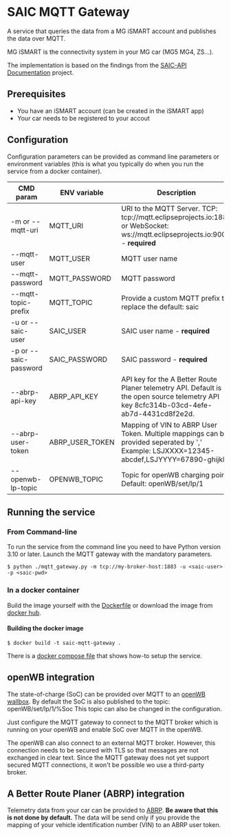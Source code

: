 # SAIC MQTT Gateway

A service that queries the data from a MG iSMART account and publishes the data over MQTT.

MG iSMART is the connectivity system in your MG car (MG5 MG4, ZS...).

The implementation is based on the findings from the [SAIC-API Documentation](https://github.com/tosate/SAIC-API-Documentation) project.

## Prerequisites

* You have an iSMART account (can be created in the iSMART app)
* Your car needs to be registered to your accout

## Configuration

Configuration parameters can be provided as command line parameters or environment variables (this is what you typically do when you run the service from a docker container).

| CMD param             | ENV variable    | Description                                                                                                                         |
|-----------------------|-----------------|-------------------------------------------------------------------------------------------------------------------------------------|
| -m or --mqtt-uri      | MQTT_URI        | URI to the MQTT Server. TCP: tcp://mqtt.eclipseprojects.io:1883 or WebSocket: ws://mqtt.eclipseprojects.io:9001 - **required**      |
| --mqtt-user           | MQTT_USER       | MQTT user name                                                                                                                      |
| --mqtt-password       | MQTT_PASSWORD   | MQTT password                                                                                                                       |
| --mqtt-topic-prefix   | MQTT_TOPIC      | Provide a custom MQTT prefix to replace the default: saic                                                                           |
| -u or --saic-user     | SAIC_USER       | SAIC user name - **required**                                                                                                       |
| -p or --saic-password | SAIC_PASSWORD   | SAIC password - **required**                                                                                                        |
| --abrp-api-key        | ABRP_API_KEY    | API key for the A Better Route Planer telemetry API. Default is the open source telemetry API key 8cfc314b-03cd-4efe-ab7d-4431cd8f2e2d. |
| --abrp-user-token     | ABRP_USER_TOKEN | Mapping of VIN to ABRP User Token. Multiple mappings can be provided seperated by ',' Example: LSJXXXX=12345-abcdef,LSJYYYY=67890-ghijkl |
| --openwb-lp-topic     | OPENWB_TOPIC    | Topic for openWB charging point. Default: openWB/set/lp/1                                                                           |


## Running the service

### From Command-line

To run the service from the command line you need to have Python version 3.10 or later.
Launch the MQTT gateway with the mandatory parameters.

```
$ python ./mqtt_gateway.py -m tcp://my-broker-host:1883 -u <saic-user> -p <saic-pwd>
```

### In a docker container

Build the image yourself with the [Dockerfile](Dockerfile) or download the image from [docker hub](https://hub.docker.com/r/tosate/saic-mqtt-gateway).

#### Building the docker image
```
$ docker build -t saic-mqtt-gateway .
```

There is a [docker compose file](docker-compose.yml) that shows how-to setup the service.

## openWB integration

The state-of-charge (SoC) can be provided over MQTT to an [openWB wallbox](https://openwb.de). By default the SoC is also published to the topic: openWB/set/lp/1/%Soc This topic can also be changed in the configuration.

Just configure the MQTT gateway to connect to the MQTT broker which is running on your openWB and enable SoC over MQTT in the openWB.

The openWB can also connect to an external MQTT broker. However, this connection needs to be secured with TLS so that messages are not exchanged in clear text. Since the MQTT gateway does not yet support secured MQTT connections, it won't be possible wo use a third-party broker.

## A Better Route Planer (ABRP) integration

Telemetry data from your car can be provided to [ABRP](https://abetterrouteplanner.com/). **Be aware that this is not done by default.** The data will be send only if you provide the mapping of your vehicle identification number (VIN) to an ABRP user token.